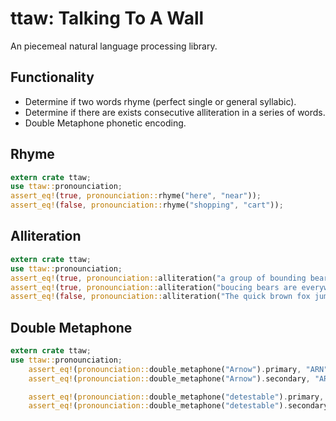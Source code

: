 # ttaw: Talking To A Wall
An piecemeal natural language processing library.

## Functionality
- Determine if two words rhyme (perfect single or general syllabic).
- Determine if there are exists consecutive alliteration in a series of words.
- Double Metaphone phonetic encoding.


## Rhyme
```rust
extern crate ttaw;
use ttaw::pronounciation;
assert_eq!(true, pronounciation::rhyme("here", "near"));
assert_eq!(false, pronounciation::rhyme("shopping", "cart"));
```

## Alliteration
```rust
extern crate ttaw;
use ttaw::pronounciation;
assert_eq!(true, pronounciation::alliteration("a group of bounding bears"));
assert_eq!(true, pronounciation::alliteration("boucing bears are everywhere"));
assert_eq!(false, pronounciation::alliteration("The quick brown fox jumps over the lazy dog."));
```

## Double Metaphone
```rust
extern crate ttaw;
use ttaw::pronounciation;
    assert_eq!(pronounciation::double_metaphone("Arnow").primary, "ARN");
    assert_eq!(pronounciation::double_metaphone("Arnow").secondary, "ARNF");

    assert_eq!(pronounciation::double_metaphone("detestable").primary, "TTSTPL");
    assert_eq!(pronounciation::double_metaphone("detestable").secondary, "TTSTPL");
```
